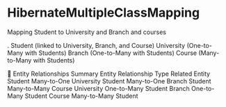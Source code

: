 # HibernateMultipleClassMapping
Mapping Student to University and Branch and courses

.
Student (linked to University, Branch, and Course)
University (One-to-Many with Students)
Branch (One-to-Many with Students)
Course (Many-to-Many with Students)


🧱 Entity Relationships Summary
Entity	Relationship Type	Related Entity
Student	Many-to-One	University
Student	Many-to-One	Branch
Student	Many-to-Many	Course
University	One-to-Many	Student
Branch	One-to-Many	Student
Course	Many-to-Many	Student
